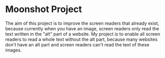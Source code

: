 # Moonshot Project

The aim of this project is to improve the screen readers that already exist, because currently when you have an image, screen readers only read the text written in the "alt" part of a website. My project is to enable all screen readers to read a whole text without the alt part, because many websites don't have an alt part and screen readers can't read the text of these images.
